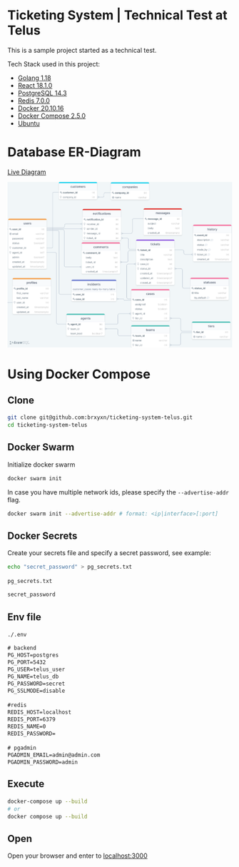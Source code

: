 # Ticketing System | Technical Test at Telus

This is a sample project started as a technical test.

Tech Stack used in this project:

-   [Golang 1.18](https://go.dev)
-   [React 18.1.0](https://reactjs.org/)
-   [PostgreSQL 14.3](https://www.postgresql.org)
-   [Redis 7.0.0](https://redis.io/)
-   [Docker 20.10.16](https://www.docker.com/get-started)
-   [Docker Compose 2.5.0](https://docs.docker.com/compose/)
-   [Ubuntu](https://ubuntu.com/)

# Database ER-Diagram

[Live Diagram](https://drawsql.app/clever-solutions/diagrams/telustickets)

![er-diagram](./preview/er-diagram.png)

# Using Docker Compose

## Clone

```sh
git clone git@github.com:brxyxn/ticketing-system-telus.git
cd ticketing-system-telus
```

## Docker Swarm

Initialize docker swarm

```sh
docker swarm init
```

In case you have multiple network ids, please specify the `--advertise-addr` flag.

```sh
docker swarm init --advertise-addr # format: <ip|interface>[:port]
```

## Docker Secrets

Create your secrets file and specify a secret password, see example:

```sh
echo "secret_password" > pg_secrets.txt
```

`pg_secrets.txt`

```txt
secret_password
```

## Env file

`./.env`

```.env
# backend
PG_HOST=postgres
PG_PORT=5432
PG_USER=telus_user
PG_NAME=telus_db
PG_PASSWORD=secret
PG_SSLMODE=disable

#redis
REDIS_HOST=localhost
REDIS_PORT=6379
REDIS_NAME=0
REDIS_PASSWORD=

# pgadmin
PGADMIN_EMAIL=admin@admin.com
PGADMIN_PASSWORD=admin
```

## Execute

```sh
docker-compose up --build
# or
docker compose up --build
```

## Open

Open your browser and enter to [localhost:3000](http://localhost:3000/)
